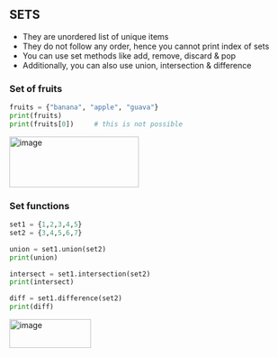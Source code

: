 ## SETS
- They are unordered list of unique items
- They do not follow any order, hence you cannot print index of sets
- You can use set methods like add, remove, discard & pop
- Additionally, you can also use union, intersection & difference

### Set of fruits
```py
fruits = {"banana", "apple", "guava"}
print(fruits)
print(fruits[0])     # this is not possible
```
<img width="230" height="90" alt="image" src="https://github.com/user-attachments/assets/348d8f84-6c3f-4b4a-8bc7-608bb3225256" />

### Set functions
```py
set1 = {1,2,3,4,5}
set2 = {3,4,5,6,7}

union = set1.union(set2)
print(union)

intersect = set1.intersection(set2)
print(intersect)

diff = set1.difference(set2)
print(diff)
```
<img width="145" height="51" alt="image" src="https://github.com/user-attachments/assets/4966647f-4d05-47b7-b2a0-926621a64fbe" />
